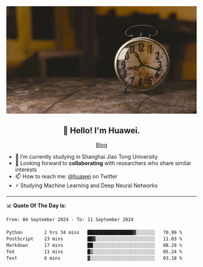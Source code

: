 <div align="center">
  <a href="https://github.com/JHW5981">
    <img src="./assets/background.jpg">
  </a>
</div>

<h2 align="center">👋 Hello! I'm Huawei.</h2>
<p align="center">
  <a href="https://blog.csdn.net/Edward__J?spm=1000.2115.3001.5343">Blog</a>
</p>


- 🔭 I’m currently studying in Shanghai Jiao Tong University
- 💬 Looking forward to **collaborating** with researchers who share similar interests
- 📫 How to reach me: [@huawei](https://twitter.com/yoohuaff) on Twitter
- ⚡ Studying Machine Learning and Deep Neural Networks

-------
📊 **Quote Of The Day is:**
<!--START_SECTION:waka-->

```txt
From: 04 September 2024 - To: 11 September 2024

Python        2 hrs 34 mins   █████████████████▓░░░░░░░   70.99 %
PostScript    23 mins         ██▓░░░░░░░░░░░░░░░░░░░░░░   11.03 %
Markdown      17 mins         ██░░░░░░░░░░░░░░░░░░░░░░░   08.28 %
TeX           11 mins         █▒░░░░░░░░░░░░░░░░░░░░░░░   05.24 %
Text          6 mins          ▓░░░░░░░░░░░░░░░░░░░░░░░░   03.18 %
```

<!--END_SECTION:waka-->
